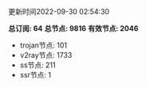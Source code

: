 更新时间2022-09-30 02:54:30

**总订阅: 64**
**总节点: 9816**
**有效节点: 2046**
- trojan节点: 101
- v2ray节点: 1733
- ss节点: 211
- ssr节点: 1
